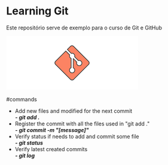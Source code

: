 # Learning Git

Este repositório serve de exemplo para o curso de Git e GitHub

![Git_Image](./gitimage.png)

#commands

<ul>
	<li>Add new files and modified for the next commit <br/>
		<i><b>- git add . </b></i></li>
	<li>Register the commit with all the files used in "git add ." <br/>
		<i><b>- git commit -m "[message]"</b></i></li>
	<li>Verify status if needs to add and commit some file <br />
		<i><b>- git status</b></i></li>
	<li>Verify latest created commits <br />
		<i><b>- git log</b></i></li>